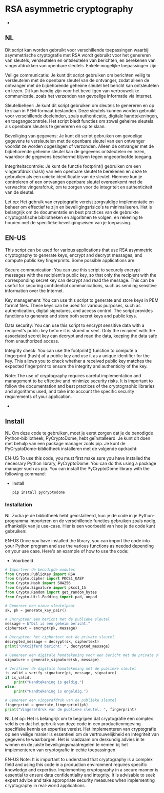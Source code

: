 # RSA asymmetric cryptography
-
NL
-
Dit script kan worden gebruikt voor verschillende toepassingen waarbij asymmetrische cryptografie met RSA wordt gebruikt voor het genereren van sleutels, versleutelen en ontsleutelen van berichten, en berekenen van vingerafdrukken van openbare sleutels. Enkele mogelijke toepassingen zijn:

Veilige communicatie: Je kunt dit script gebruiken om berichten veilig te versleutelen met de openbare sleutel van de ontvanger, zodat alleen de ontvanger met de bijbehorende geheime sleutel het bericht kan ontsleutelen en lezen. Dit kan handig zijn voor het beveiligen van vertrouwelijke communicatie, zoals het verzenden van gevoelige informatie via internet.

Sleutelbeheer: Je kunt dit script gebruiken om sleutels te genereren en op te slaan in PEM-formaat bestanden. Deze sleutels kunnen worden gebruikt voor verschillende doeleinden, zoals authenticatie, digitale handtekeningen, en toegangscontrole. Het script biedt functies om zowel geheime sleutels als openbare sleutels te genereren en op te slaan.

Beveiliging van gegevens: Je kunt dit script gebruiken om gevoelige gegevens te versleutelen met de openbare sleutel van een ontvanger voordat ze worden opgeslagen of verzonden. Alleen de ontvanger met de bijbehorende geheime sleutel kan de gegevens ontsleutelen en lezen, waardoor de gegevens beschermd blijven tegen ongeoorloofde toegang.

Integriteitscontrole: Je kunt de functie footprint() gebruiken om een vingerafdruk (hash) van een openbare sleutel te berekenen en deze te gebruiken als een unieke identificatie van de sleutel. Hiermee kun je controleren of een ontvangen openbare sleutel overeenkomt met de verwachte vingerafdruk, om te zorgen voor de integriteit en authenticiteit van de sleutel.

Let op: Het gebruik van cryptografie vereist zorgvuldige implementatie en beheer om effectief te zijn en beveiligingsrisico's te minimaliseren. Het is belangrijk om de documentatie en best practices van de gebruikte cryptografische bibliotheken en algoritmen te volgen, en rekening te houden met de specifieke beveiligingseisen van je toepassing.



EN-US
-
This script can be used for various applications that use RSA asymmetric cryptography to generate keys, encrypt and decrypt messages, and compute public key fingerprints. Some possible applications are:

Secure communication: You can use this script to securely encrypt messages with the recipient's public key, so that only the recipient with the corresponding secret key can decrypt and read the message. This can be useful for securing confidential communications, such as sending sensitive information over the Internet.

Key management: You can use this script to generate and store keys in PEM format files. These keys can be used for various purposes, such as authentication, digital signatures, and access control. The script provides functions to generate and store both secret keys and public keys.

Data security: You can use this script to encrypt sensitive data with a recipient's public key before it is stored or sent. Only the recipient with the associated secret key can decrypt and read the data, keeping the data safe from unauthorized access.

Integrity check: You can use the footprint() function to compute a fingerprint (hash) of a public key and use it as a unique identifier for the key. This allows you to check whether a received public key matches the expected fingerprint to ensure the integrity and authenticity of the key.

Note: The use of cryptography requires careful implementation and management to be effective and minimize security risks. It is important to follow the documentation and best practices of the cryptographic libraries and algorithms used, and take into account the specific security requirements of your application.

-

## Install

NL
Om deze code te gebruiken, moet je eerst zorgen dat je de benodigde Python-bibliotheek, PyCryptoDome, hebt geïnstalleerd. Je kunt dit doen met behulp van een package manager zoals pip. Je kunt de PyCryptoDome-bibliotheek installeren met de volgende opdracht:

EN-US
To use this code, you must first make sure you have installed the necessary Python library, PyCryptoDome. You can do this using a package manager such as pip. You can install the PyCryptoDome library with the following command:

* Install
    ```
    pip install pycryptodome
    ```

### Installation

NL
Zodra je de bibliotheek hebt geïnstalleerd, kun je de code in je Python-programma importeren en de verschillende functies gebruiken zoals nodig, afhankelijk van je use-case. Hier is een voorbeeld van hoe je de code kunt gebruiken:

EN-US
Once you have installed the library, you can import the code into your Python program and use the various functions as needed depending on your use case. Here's an example of how to use the code:

* Voorbeeld
```py
# Importeer de benodigde modules
from Crypto.PublicKey import RSA
from Crypto.Cipher import PKCS1_OAEP
from Crypto.Hash import SHA256
from Crypto.Signature import pkcs1_15
from Crypto.Random import get_random_bytes
from Crypto.Util.Padding import pad, unpad

# Genereer een nieuw sleutelpaar
sk, pk = generate_key_pair()

# Encrypteer een bericht met de publieke sleutel
message = b"Dit is een geheim bericht."
ciphertext = encrypt(pk, message)

# Decrypteer het ciphertext met de private sleutel
decrypted_message = decrypt(sk, ciphertext)
print("Ontcijferd bericht: ", decrypted_message)

# Genereer een digitale handtekening voor een bericht met de private sleutel
signature = generate_signature(sk, message)

# Verifieer de digitale handtekening met de publieke sleutel
is_valid = verify_signature(pk, message, signature)
if is_valid:
    print("Handtekening is geldig.")
else:
    print("Handtekening is ongeldig.")

# Genereer een vingerafdruk van de publieke sleutel
fingerprint = generate_fingerprint(pk)
print("Vingerafdruk van de publieke sleutel: ", fingerprint)
```

NL
Let op: Het is belangrijk om te begrijpen dat cryptografie een complex veld is en dat het gebruik van deze code in een productieomgeving specifieke kennis en expertise vereist. Het implementeren van cryptografie op een veilige manier is essentieel om de vertrouwelijkheid en integriteit van gegevens te waarborgen. Het is raadzaam om deskundig advies in te winnen en de juiste beveiligingsmaatregelen te nemen bij het implementeren van cryptografie in echte toepassingen.

EN-US
Note: It is important to understand that cryptography is a complex field and using this code in a production environment requires specific knowledge and expertise. Implementing cryptography in a secure manner is essential to ensure data confidentiality and integrity. It is advisable to seek expert advice and take appropriate security measures when implementing cryptography in real-world applications.
